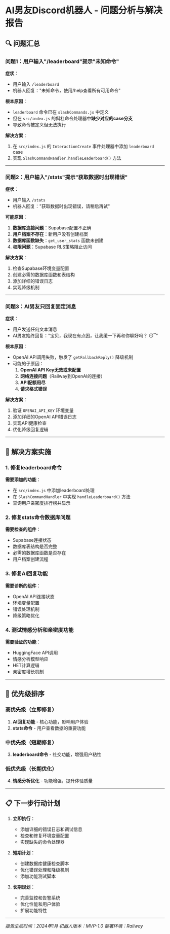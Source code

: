 # AI男友Discord机器人 - 问题分析与解决报告

## 🔍 问题汇总

### 问题1：用户输入"/leaderboard"提示"未知命令"

**症状**：
- 用户输入 `/leaderboard`
- 机器人回复："未知命令，使用/help查看所有可用命令"

**根本原因**：
- `leaderboard` 命令已在 `slashCommands.js` 中定义
- 但在 `src/index.js` 的斜杠命令处理器中**缺少对应的case分支**
- 导致命令被定义但无法执行

**解决方案**：
1. 在 `src/index.js` 的 `InteractionCreate` 事件处理器中添加 `leaderboard` case
2. 实现 `SlashCommandHandler.handleLeaderboard()` 方法

---

### 问题2：用户输入"/stats"提示"获取数据时出现错误"

**症状**：
- 用户输入 `/stats`
- 机器人回复："获取数据时出现错误，请稍后再试"

**可能原因**：
1. **数据库连接问题**：Supabase配置不正确
2. **用户档案不存在**：新用户没有创建档案
3. **数据库函数缺失**：`get_user_stats` 函数未创建
4. **权限问题**：Supabase RLS策略阻止访问

**解决方案**：
1. 检查Supabase环境变量配置
2. 创建必需的数据库函数和表结构
3. 添加详细的错误日志
4. 实现降级机制

---

### 问题3：AI男友只回复固定消息

**症状**：
- 用户发送任何文本消息
- AI男友始终回复："宝贝，我现在有点困，让我缓一下再和你聊好吗？ 😴"

**根本原因**：
- OpenAI API调用失败，触发了 `getFallbackReply()` 降级机制
- 可能的子原因：
  1. **OpenAI API Key无效或未配置**
  2. **网络连接问题**（Railway到OpenAI的连接）
  3. **API配额用尽**
  4. **请求格式错误**

**解决方案**：
1. 验证 `OPENAI_API_KEY` 环境变量
2. 添加详细的OpenAI API错误日志
3. 实现API健康检查
4. 优化降级回复逻辑

---

## 🔧 解决方案实施

### 1. 修复leaderboard命令

**需要添加的功能**：
- 在 `src/index.js` 中添加leaderboard处理
- 在 `SlashCommandHandler` 中实现 `handleLeaderboard()` 方法
- 查询用户亲密度排行榜并显示

### 2. 修复stats命令数据库问题

**需要检查的组件**：
- Supabase连接状态
- 数据库表结构是否完整
- 必需的数据库函数是否存在
- 用户档案创建流程

### 3. 修复AI回复功能

**需要诊断的组件**：
- OpenAI API连接状态
- 环境变量配置
- 错误处理机制
- 降级策略优化

### 4. 测试情感分析和亲密度功能

**需要验证的功能**：
- HuggingFace API调用
- 情感分析模型响应
- HET计算逻辑
- 亲密度增长机制

---

## 🎯 优先级排序

### 高优先级（立即修复）
1. **AI回复功能** - 核心功能，影响用户体验
2. **stats命令** - 用户查看数据的重要功能

### 中优先级（短期修复）
3. **leaderboard命令** - 社交功能，增强用户粘性

### 低优先级（长期优化）
4. **情感分析优化** - 功能增强，提升体验质量

---

## 📋 下一步行动计划

1. **立即执行**：
   - 添加详细的错误日志和调试信息
   - 检查和修复环境变量配置
   - 实现缺失的命令处理器

2. **短期计划**：
   - 创建数据库健康检查脚本
   - 优化错误处理和降级机制
   - 添加功能测试脚本

3. **长期规划**：
   - 完善监控和告警系统
   - 优化性能和用户体验
   - 扩展功能特性

---

*报告生成时间：2024年1月*
*机器人版本：MVP-1.0*
*部署环境：Railway* 
